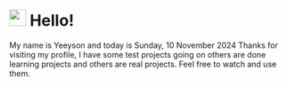  <h1>
    <img src="https://emojis.slackmojis.com/emojis/images/1643510097/45343/hi.gif?1643510097" width="30"/> 
    Hello!
 </h1>
 <p>
    My name is Yeeyson and today is Sunday, 10 November 2024
    Thanks for visiting my profile, I have some test projects going on others are done learning projects and others are real projects.
    Feel free to watch and use them.
 </p>